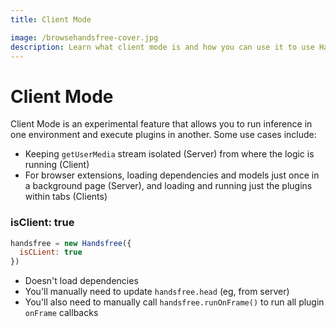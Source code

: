 ```yaml
---
title: Client Mode

image: /browsehandsfree-cover.jpg
description: Learn what client mode is and how you can use it to use Handsfree.js in environments outside the browser
---
```


# Client Mode

Client Mode is an experimental feature that allows you to run inference in one environment and execute plugins in another. Some use cases include:

- Keeping `getUserMedia` stream isolated (Server) from where the logic is running (Client)
- For browser extensions, loading dependencies and models just once in a background page (Server), and loading and running just the plugins within tabs (Clients)

### isClient: true

```js
handsfree = new Handsfree({
  isCLient: true
})
```

- Doesn't load dependencies
- You'll manually need to update `handsfree.head` (eg, from server)
- You'll also need to manually call `handsfree.runOnFrame()` to run all plugin `onFrame` callbacks
